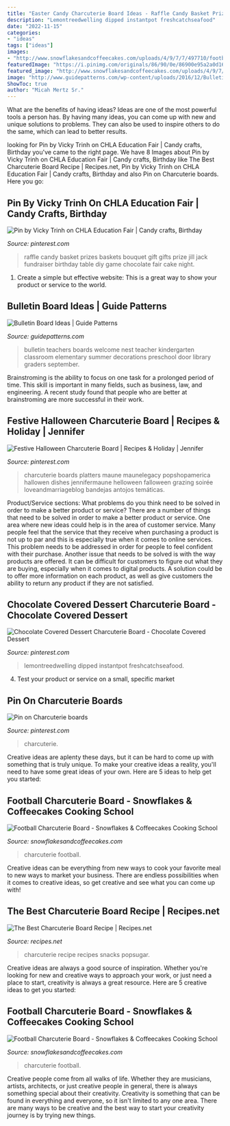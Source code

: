 ```yaml
---
title: "Easter Candy Charcuterie Board Ideas - Raffle Candy Basket Prizes Baskets Bouquet Gift Gifts Prize Jill Jack Fundraiser Birthday Table Diy Game Chocolate Fair Cake Night"
description: "Lemontreedwelling dipped instantpot freshcatchseafood"
date: "2022-11-15"
categories:
- "ideas"
tags: ["ideas"]
images:
- "http://www.snowflakesandcoffeecakes.com/uploads/4/9/7/7/497710/football-charcuterie-5_orig.jpg"
featuredImage: "https://i.pinimg.com/originals/86/90/0e/86900e95a2a0d161192fbfe9462ea477.jpg"
featured_image: "http://www.snowflakesandcoffeecakes.com/uploads/4/9/7/7/497710/football-charcuterie-4_orig.jpg"
image: "http://www.guidepatterns.com/wp-content/uploads/2016/12/Bulletin-Board-Ideas.jpg"
ShowToc: true
author: "Micah Mertz Sr."
---
```



What are the benefits of having ideas?
Ideas are one of the most powerful tools a person has. By having many ideas, you can come up with new and unique solutions to problems. They can also be used to inspire others to do the same, which can lead to better results.

	

		
looking for Pin by Vicky Trinh on CHLA Education Fair | Candy crafts, Birthday you've came to the right page. We have 8 Images about Pin by Vicky Trinh on CHLA Education Fair | Candy crafts, Birthday like The Best Charcuterie Board Recipe | Recipes.net, Pin by Vicky Trinh on CHLA Education Fair | Candy crafts, Birthday and also Pin on Charcuterie boards. Here you go:
		
    
## Pin By Vicky Trinh On CHLA Education Fair | Candy Crafts, Birthday

<img loading=lazy src="https://i.pinimg.com/originals/86/90/0e/86900e95a2a0d161192fbfe9462ea477.jpg" onerror="this.onerror=null;this.src='https://tse4.mm.bing.net/th?id=OIP.pAsLgFwcEUcnhFshZlz_HAHaJ6&amp;pid=15.1';" alt="Pin by Vicky Trinh on CHLA Education Fair | Candy crafts, Birthday">

_Source: pinterest.com_

>raffle candy basket prizes baskets bouquet gift gifts prize jill jack fundraiser birthday table diy game chocolate fair cake night. 

	

1. Create a simple but effective website: This is a great way to show your product or service to the world.

    
## Bulletin Board Ideas | Guide Patterns

<img loading=lazy src="http://www.guidepatterns.com/wp-content/uploads/2016/12/Bulletin-Board-Ideas.jpg" onerror="this.onerror=null;this.src='https://tse4.mm.bing.net/th?id=OIP.e11NvRlWw12fYdljaf52ugHaEK&amp;pid=15.1';" alt="Bulletin Board Ideas | Guide Patterns">

_Source: guidepatterns.com_

>bulletin teachers boards welcome nest teacher kindergarten classroom elementary summer decorations preschool door library graders september. 

	

Brainstroming is the ability to focus on one task for a prolonged period of time. This skill is important in many fields, such as business, law, and engineering. A recent study found that people who are better at brainstroming are more successful in their work.

    
## Festive Halloween Charcuterie Board | Recipes &amp; Holiday | Jennifer

<img loading=lazy src="https://i.pinimg.com/originals/5f/5c/05/5f5c059c7f46cd5ec4e7b62c9c90de30.jpg" onerror="this.onerror=null;this.src='https://tse2.mm.bing.net/th?id=OIP.jkgMJHXU9UELcnb3FT1MrQHaLG&amp;pid=15.1';" alt="Festive Halloween Charcuterie Board | Recipes &amp; Holiday | Jennifer">

_Source: pinterest.com_

>charcuterie boards platters maune maunelegacy popshopamerica hallowen dishes jennifermaune helloween falloween grazing soirée loveandmarriageblog bandejas antojos temáticas. 

	

Product/Service sections: What problems do you think need to be solved in order to make a better product or service?
There are a number of things that need to be solved in order to make a better product or service. One area where new ideas could help is in the area of customer service. Many people feel that the service that they receive when purchasing a product is not up to par and this is especially true when it comes to online services. This problem needs to be addressed in order for people to feel confident with their purchase. Another issue that needs to be solved is with the way products are offered. It can be difficult for customers to figure out what they are buying, especially when it comes to digital products. A solution could be to offer more information on each product, as well as give customers the ability to return any product if they are not satisfied.

    
## Chocolate Covered Dessert Charcuterie Board - Chocolate Covered Dessert

<img loading=lazy src="https://i.pinimg.com/736x/5d/53/b9/5d53b9ac2ca10c9c3e6ea7d10bfe9d1c.jpg" onerror="this.onerror=null;this.src='https://tse4.mm.bing.net/th?id=OIP.4EZ3q8tmtVP2lVcrq_A6IAHaLH&amp;pid=15.1';" alt="Chocolate Covered Dessert Charcuterie Board - Chocolate Covered Dessert">

_Source: pinterest.com_

>lemontreedwelling dipped instantpot freshcatchseafood. 

	

4. Test your product or service on a small, specific market

    
## Pin On Charcuterie Boards

<img loading=lazy src="https://i.pinimg.com/736x/69/3a/dd/693addcf99109d2e63ab98193decefdb.jpg" onerror="this.onerror=null;this.src='https://tse3.mm.bing.net/th?id=OIP.p9ME9ugdvey3mcXNGfNTigHaJ4&amp;pid=15.1';" alt="Pin on Charcuterie boards">

_Source: pinterest.com_

>charcuterie. 

	

Creative ideas are aplenty these days, but it can be hard to come up with something that is truly unique. To make your creative ideas a reality, you'll need to have some great ideas of your own. Here are 5 ideas to help get you started: 

    
## Football Charcuterie Board - Snowflakes &amp; Coffeecakes Cooking School

<img loading=lazy src="http://www.snowflakesandcoffeecakes.com/uploads/4/9/7/7/497710/football-charcuterie-5_orig.jpg" onerror="this.onerror=null;this.src='https://tse4.mm.bing.net/th?id=OIP.3JEkuXdynyAv-C12YcvUDAHaJ4&amp;pid=15.1';" alt="Football Charcuterie Board - Snowflakes &amp; Coffeecakes Cooking School">

_Source: snowflakesandcoffeecakes.com_

>charcuterie football. 

	

Creative ideas can be everything from new ways to cook your favorite meal to new ways to market your business. There are endless possibilities when it comes to creative ideas, so get creative and see what you can come up with!

    
## The Best Charcuterie Board Recipe | Recipes.net

<img loading=lazy src="https://recipes.net/wp-content/uploads/portal_files/recipes_net_posts/2020-12/charcuterie-board-recipe.jpeg" onerror="this.onerror=null;this.src='https://tse1.mm.bing.net/th?id=OIP.SNXLoGduF7W1SiuAjAYALwHaLH&amp;pid=15.1';" alt="The Best Charcuterie Board Recipe | Recipes.net">

_Source: recipes.net_

>charcuterie recipe recipes snacks popsugar. 

	

Creative ideas are always a good source of inspiration. Whether you're looking for new and creative ways to approach your work, or just need a place to start, creativity is always a great resource. Here are 5 creative ideas to get you started: 

    
## Football Charcuterie Board - Snowflakes &amp; Coffeecakes Cooking School

<img loading=lazy src="http://www.snowflakesandcoffeecakes.com/uploads/4/9/7/7/497710/football-charcuterie-4_orig.jpg" onerror="this.onerror=null;this.src='https://tse1.mm.bing.net/th?id=OIP.AS9MxsH3TZdkZc9WXNutXgHaLH&amp;pid=15.1';" alt="Football Charcuterie Board - Snowflakes &amp; Coffeecakes Cooking School">

_Source: snowflakesandcoffeecakes.com_

>charcuterie football. 

	

Creative people come from all walks of life. Whether they are musicians, artists, architects, or just creative people in general, there is always something special about their creativity. Creativity is something that can be found in everything and everyone, so it isn't limited to any one area. There are many ways to be creative and the best way to start your creativity journey is by trying new things.

